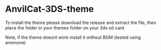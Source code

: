 # AnvilCat-3DS-theme

To install the theme please download the release and extract the file, then place the folder in your themes folder on your 3ds sd card. 

Note, if the theme doesnt work install it without BGM (tested using anemone)
